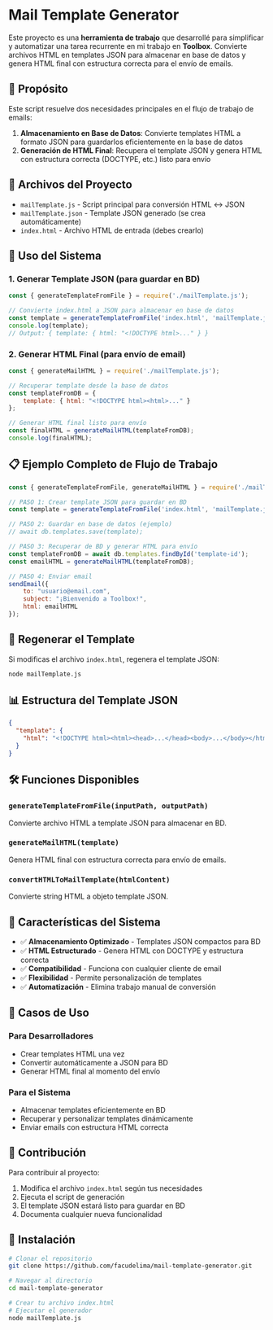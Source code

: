 # Mail Template Generator

Este proyecto es una **herramienta de trabajo** que desarrollé para simplificar y automatizar una tarea recurrente en mi trabajo en **Toolbox**. Convierte archivos HTML en templates JSON para almacenar en base de datos y genera HTML final con estructura correcta para el envío de emails.

## 🎯 Propósito

Este script resuelve dos necesidades principales en el flujo de trabajo de emails:

1. **Almacenamiento en Base de Datos**: Convierte templates HTML a formato JSON para guardarlos eficientemente en la base de datos
2. **Generación de HTML Final**: Recupera el template JSON y genera HTML con estructura correcta (DOCTYPE, etc.) listo para envío

## 📁 Archivos del Proyecto

- `mailTemplate.js` - Script principal para conversión HTML ↔ JSON
- `mailTemplate.json` - Template JSON generado (se crea automáticamente)
- `index.html` - Archivo HTML de entrada (debes crearlo)

## 🚀 Uso del Sistema

### 1. Generar Template JSON (para guardar en BD)

```javascript
const { generateTemplateFromFile } = require('./mailTemplate.js');

// Convierte index.html a JSON para almacenar en base de datos
const template = generateTemplateFromFile('index.html', 'mailTemplate.json');
console.log(template);
// Output: { template: { html: "<!DOCTYPE html>..." } }
```

### 2. Generar HTML Final (para envío de email)

```javascript
const { generateMailHTML } = require('./mailTemplate.js');

// Recuperar template desde la base de datos
const templateFromDB = {
    template: { html: "<!DOCTYPE html><html>..." }
};

// Generar HTML final listo para envío
const finalHTML = generateMailHTML(templateFromDB);
console.log(finalHTML);
```

## 📋 Ejemplo Completo de Flujo de Trabajo

```javascript
const { generateTemplateFromFile, generateMailHTML } = require('./mailTemplate.js');

// PASO 1: Crear template JSON para guardar en BD
const template = generateTemplateFromFile('index.html', 'mailTemplate.json');

// PASO 2: Guardar en base de datos (ejemplo)
// await db.templates.save(template);

// PASO 3: Recuperar de BD y generar HTML para envío
const templateFromDB = await db.templates.findById('template-id');
const emailHTML = generateMailHTML(templateFromDB);

// PASO 4: Enviar email
sendEmail({
    to: "usuario@email.com",
    subject: "¡Bienvenido a Toolbox!",
    html: emailHTML
});
```

## 🔄 Regenerar el Template

Si modificas el archivo `index.html`, regenera el template JSON:

```bash
node mailTemplate.js
```

## 📊 Estructura del Template JSON

```json
{
  "template": {
    "html": "<!DOCTYPE html><html><head>...</head><body>...</body></html>"
  }
}
```

## 🛠️ Funciones Disponibles

### `generateTemplateFromFile(inputPath, outputPath)`
Convierte archivo HTML a template JSON para almacenar en BD.

### `generateMailHTML(template)`
Genera HTML final con estructura correcta para envío de emails.

### `convertHTMLToMailTemplate(htmlContent)`
Convierte string HTML a objeto template JSON.

## 📧 Características del Sistema

- ✅ **Almacenamiento Optimizado** - Templates JSON compactos para BD
- ✅ **HTML Estructurado** - Genera HTML con DOCTYPE y estructura correcta
- ✅ **Compatibilidad** - Funciona con cualquier cliente de email
- ✅ **Flexibilidad** - Permite personalización de templates
- ✅ **Automatización** - Elimina trabajo manual de conversión

## 📝 Casos de Uso

### Para Desarrolladores
- Crear templates HTML una vez
- Convertir automáticamente a JSON para BD
- Generar HTML final al momento del envío 

### Para el Sistema
- Almacenar templates eficientemente en BD
- Recuperar y personalizar templates dinámicamente
- Enviar emails con estructura HTML correcta

## 🤝 Contribución

Para contribuir al proyecto:

1. Modifica el archivo `index.html` según tus necesidades
2. Ejecuta el script de generación
3. El template JSON estará listo para guardar en BD
4. Documenta cualquier nueva funcionalidad

## 🔧 Instalación

```bash
# Clonar el repositorio
git clone https://github.com/facudelima/mail-template-generator.git

# Navegar al directorio
cd mail-template-generator

# Crear tu archivo index.html
# Ejecutar el generador
node mailTemplate.js
```
